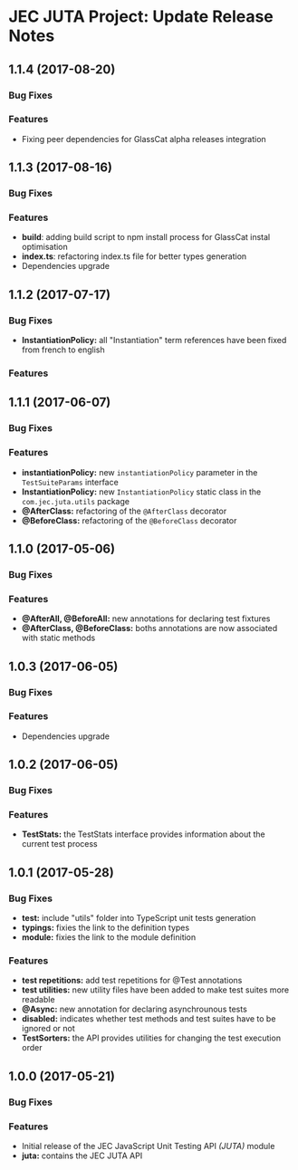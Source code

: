 # JEC JUTA Project: Update Release Notes

<a name="jec-juta-1.1.4"></a>
## **1.1.4** (2017-08-20)

### Bug Fixes

### Features

- Fixing peer dependencies for GlassCat alpha releases integration

<a name="jec-juta-1.1.3"></a>
## **1.1.3** (2017-08-16)

### Bug Fixes

### Features

- **build**: adding build script to npm install process for GlassCat instal optimisation
- **index.ts**: refactoring index.ts file for better types generation
- Dependencies upgrade

<a name="jec-juta-1.1.2"></a>
## **1.1.2** (2017-07-17)

### Bug Fixes

- **InstantiationPolicy:** all "Instantiation" term references have been fixed from french to english

### Features

<a name="jec-juta-1.1.1"></a>
## **1.1.1** (2017-06-07)

### Bug Fixes

### Features

- **instantiationPolicy:** new `instantiationPolicy` parameter in the `TestSuiteParams` interface
- **InstantiationPolicy:** new `InstantiationPolicy` static class in the `com.jec.juta.utils` package
- **@AfterClass:** refactoring of the `@AfterClass` decorator
- **@BeforeClass:** refactoring of the `@BeforeClass` decorator

<a name="jec-juta-1.1.0"></a>
## **1.1.0** (2017-05-06)

### Bug Fixes

### Features

- **@AfterAll, @BeforeAll:** new annotations for declaring test fixtures
- **@AfterClass, @BeforeClass:** boths annotations are now associated with static methods

<a name="jec-juta-1.0.3"></a>
## **1.0.3** (2017-06-05)

### Bug Fixes

### Features

- Dependencies upgrade

<a name="jec-juta-1.0.2"></a>
## **1.0.2** (2017-06-05)

### Bug Fixes

### Features

- **TestStats:** the TestStats interface provides information about the current test process

<a name="jec-juta-1.0.1"></a>
## **1.0.1** (2017-05-28)

### Bug Fixes

- **test:** include "utils" folder into TypeScript unit tests generation
- **typings:** fixies the link to the definition types
- **module:** fixies the link to the module definition

### Features

- **test repetitions:** add test repetitions for @Test annotations
- **test utilities:** new utility files have been added to make test suites more readable
- **@Async:** new annotation for declaring asynchrounous tests
- **disabled:** indicates whether test methods and test suites have to be ignored or not
- **TestSorters:** the API provides utilities for changing the test execution order

<a name="jec-juta-1.0.0"></a>
## **1.0.0** (2017-05-21)

### Bug Fixes

### Features

- Initial release of the JEC JavaScript Unit Testing API *(JUTA)* module
- **juta:** contains the JEC JUTA API